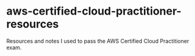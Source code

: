 # aws-certified-cloud-practitioner-resources
Resources and notes I used to pass the AWS Certified Cloud Practitioner exam.

